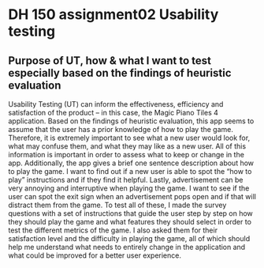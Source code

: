 # DH 150 assignment02 Usability testing

## Purpose of UT, how & what I want to test especially based on the findings of heuristic evaluation

Usability Testing (UT) can inform the effectiveness, efficiency and satisfaction of the product – in this case, the Magic Piano Tiles 4 application. Based on the findings of heuristic evaluation, this app seems to assume that the user has a prior knowledge of how to play the game. Therefore, it is extremely important to see what a new user would look for, what may confuse them, and what they may like as a new user. All of this information is important in order to assess what to keep or change in the app. Additionally, the app gives a brief one sentence description about how to play the game. I want to find out if a new user is able to spot the “how to play” instructions and if they find it helpful. Lastly, advertisement can be very annoying and interruptive when playing the game. I want to see if the user can spot the exit sign when an advertisement pops open and if that will distract them from the game. To test all of these, I made the survey questions with a set of instructions that guide the user step by step on how they should play the game and what features they should select in order to test the different metrics of the game. I also asked them for their satisfaction level and the difficulty in playing the game, all of which should help me understand what needs to entirely change in the application and what could be improved for a better user experience. 

